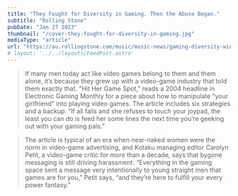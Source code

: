 ```yaml
---
title: "They Fought for Diversity in Gaming. Then the Abuse Began."
subtitle: "Rolling Stone"
pubDate: "Jan 27 2023"
thumbnail: "/cover-they-fought-for-diversity-in-gaming.jpg"
mediaType: "article"
url: "https://au.rollingstone.com/music/music-news/gaming-diversity-winning-abuse-44665/amp/"
# layout: '../../layouts/FeedPost.astro'
---
```


>If many men today act like video games belong to them and them alone, it’s because they grew up with a video-game industry that told them exactly that. “Hit Her Game Spot,” reads a 2004 headline in Electronic Gaming Monthly for a piece about how to manipulate “your girlfriend” into playing video games. The article includes six strategies and a backup: “If all fails and she refuses to touch your joypad, the least you can do is feed her some lines the next time you’re geeking out with your gaming pals.”

>The article is typical of an era when near-naked women were the norm in video-game advertising, and Kotaku managing editor Carolyn Petit, a video-game critic for more than a decade, says that bygone messaging is still driving harassment. “Everything in the gaming space sent a message very intentionally to young straight men that games are for you,” Petit says, “and they’re here to fulfill your every power fantasy.”